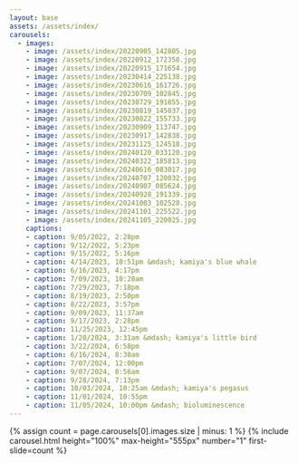```yaml
---
layout: base
assets: /assets/index/
carousels:
  - images:
    - image: /assets/index/20220905_142805.jpg
    - image: /assets/index/20220912_172358.jpg
    - image: /assets/index/20220915_171654.jpg
    - image: /assets/index/20230414_225138.jpg
    - image: /assets/index/20230616_161726.jpg
    - image: /assets/index/20230709_102845.jpg
    - image: /assets/index/20230729_191855.jpg
    - image: /assets/index/20230819_145037.jpg
    - image: /assets/index/20230822_155733.jpg
    - image: /assets/index/20230909_113747.jpg
    - image: /assets/index/20230917_142838.jpg
    - image: /assets/index/20231125_124518.jpg
    - image: /assets/index/20240120_033120.jpg
    - image: /assets/index/20240322_185813.jpg
    - image: /assets/index/20240616_083017.jpg
    - image: /assets/index/20240707_120032.jpg
    - image: /assets/index/20240907_085624.jpg
    - image: /assets/index/20240928_191339.jpg
    - image: /assets/index/20241003_102528.jpg
    - image: /assets/index/20241101_225522.jpg
    - image: /assets/index/20241105_220025.jpg
    captions:
    - caption: 9/05/2022, 2:28pm
    - caption: 9/12/2022, 5:23pm
    - caption: 9/15/2022, 5:16pm 
    - caption: 4/14/2023, 10:51pm &mdash; kamiya's blue whale
    - caption: 6/16/2023, 4:17pm
    - caption: 7/09/2023, 10:28am
    - caption: 7/29/2023, 7:18pm
    - caption: 8/19/2023, 2:50pm
    - caption: 8/22/2023, 3:57pm
    - caption: 9/09/2023, 11:37am
    - caption: 9/17/2023, 2:28pm 
    - caption: 11/25/2023, 12:45pm
    - caption: 1/20/2024, 3:31am &mdash; kamiya's little bird
    - caption: 3/22/2024, 6:58pm
    - caption: 6/16/2024, 8:30am
    - caption: 7/07/2024, 12:00pm
    - caption: 9/07/2024, 8:56am
    - caption: 9/28/2024, 7:13pm
    - caption: 10/03/2024, 10:25am &mdash; kamiya's pegasus
    - caption: 11/01/2024, 10:55pm
    - caption: 11/05/2024, 10:00pm &mdash; bioluminescence
---
```


{% assign count = page.carousels[0].images.size | minus: 1 %}
{% include carousel.html height="100%" max-height="555px" number="1" first-slide=count %}
